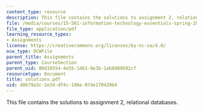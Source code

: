 ```yaml
---
content_type: resource
description: This file contains the solutions to assignment 2, relational databases.
file: /media/courses/15-561-information-technology-essentials-spring-2005/d8679a3c2e3ddf4c196e074e170429b4_solutions.pdf
file_type: application/pdf
learning_resource_types:
- Assignments
license: https://creativecommons.org/licenses/by-nc-sa/4.0/
ocw_type: OCWFile
parent_title: Assignments
parent_type: CourseSection
parent_uid: 00d19554-4e55-1d63-9e3b-1eb8d89592cf
resourcetype: Document
title: solutions.pdf
uid: d8679a3c-2e3d-df4c-196e-074e170429b4
---
```

This file contains the solutions to assignment 2, relational databases.